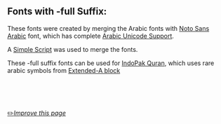 ## Fonts with -full Suffix:
These fonts were created by merging the Arabic fonts with [Noto Sans Arabic](https://www.google.com/get/noto/#sans-arab) font, which has complete [Arabic Unicode Support](https://en.wikipedia.org/wiki/Arabic_script_in_Unicode).

A [Simple Script](https://superuser.com/a/1594984/1200777) was used to merge the fonts.

These -full suffix fonts can be used for [IndoPak Quran](https://cdn.jsdelivr.net/gh/fawazahmed0/quran-api@1/editions/ara-quranindopakuni.json), which uses rare arabic symbols from [Extended-A block](https://www.unicode.org/charts/PDF/U08A0.pdf)

<br>
<br>
<br>

[:pencil2:*Improve this page*](https://github.com/fawazahmed0/quran-api/edit/1/fontfull.md)
